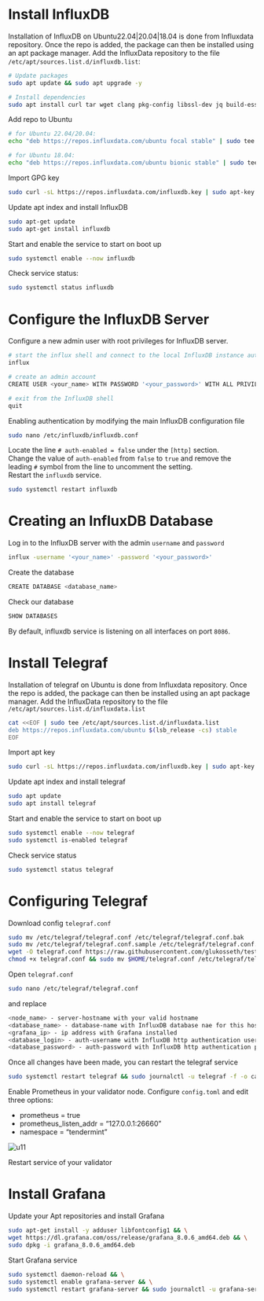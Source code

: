 Install InfluxDB
=
Installation of InfluxDB on Ubuntu22.04|20.04|18.04 is done from Influxdata repository. Once the repo is added, the package can then be installed using an apt package manager. Add the InfluxData repository to the file  `/etc/apt/sources.list.d/influxdb.list`:
```Bash
# Update packages
sudo apt update && sudo apt upgrade -y

# Install dependencies
sudo apt install curl tar wget clang pkg-config libssl-dev jq build-essential bsdmainutils ncdu git jq chrony liblz4-tool -y
```
Add repo to Ubuntu
```Bash
# for Ubuntu 22.04/20.04:
echo "deb https://repos.influxdata.com/ubuntu focal stable" | sudo tee /etc/apt/sources.list.d/influxdb.list

# for Ubuntu 18.04:
echo "deb https://repos.influxdata.com/ubuntu bionic stable" | sudo tee /etc/apt/sources.list.d/influxdb.list
```
Import GPG key
```Bash
sudo curl -sL https://repos.influxdata.com/influxdb.key | sudo apt-key add -
```
Update apt index and install InfluxDB
```Bash
sudo apt-get update
sudo apt-get install influxdb
```
Start and enable the service to start on boot up
```Bash
sudo systemctl enable --now influxdb
```
Check service status:
```Bash
sudo systemctl status influxdb
```
Configure the InfluxDB Server
=
Configure a new admin user with root privileges for InfluxDB server.
```Bash
# start the influx shell and connect to the local InfluxDB instance automatically
influx

# create an admin account
CREATE USER <your_name> WITH PASSWORD '<your_password>' WITH ALL PRIVILEGES

# exit from the InfluxDB shell
quit
```
Enabling authentication by modifying the main InfluxDB configuration file
```Bash
sudo nano /etc/influxdb/influxdb.conf
```
Locate the line `# auth-enabled = false` under the `[http]` section. \
Change the value of `auth-enabled` from `false` to `true` and remove the leading `#` symbol from the line to uncomment the setting. \
Restart the `influxdb` service.
```Bash
sudo systemctl restart influxdb
```
Creating an InfluxDB Database
=
Log in to the InfluxDB server with the admin `username` and `password`
```Bash
influx -username '<your_name>' -password '<your_password>'
```
Create the database
```Bash
CREATE DATABASE <database_name>
```
Check our database
```Bash
SHOW DATABASES
```
By default, influxdb service is listening on all interfaces on port `8086`.

Install Telegraf
=
Installation of telegraf on Ubuntu is done from Influxdata repository. Once the repo is added, the package can then be installed using an apt package manager. Add the InfluxData repository to the file  `/etc/apt/sources.list.d/influxdata.list`
```Bash
cat <<EOF | sudo tee /etc/apt/sources.list.d/influxdata.list
deb https://repos.influxdata.com/ubuntu $(lsb_release -cs) stable
EOF
```
Import apt key
```Bash
sudo curl -sL https://repos.influxdata.com/influxdb.key | sudo apt-key add -
```
Update apt index and install telegraf
```Bash
sudo apt update
sudo apt install telegraf
```
Start and enable the service to start on boot up
```Bash
sudo systemctl enable --now telegraf
sudo systemctl is-enabled telegraf
```
Check service status
```Bash
sudo systemctl status telegraf
```
Configuring Telegraf
=
Download config `telegraf.conf`
```Bash
sudo mv /etc/telegraf/telegraf.conf /etc/telegraf/telegraf.conf.bak
sudo mv /etc/telegraf/telegraf.conf.sample /etc/telegraf/telegraf.conf.sample.bak
wget -O telegraf.conf https://raw.githubusercontent.com/glukosseth/testnet_guide/main/cosmos/usefull_for_cosmos/monitoring/telegraf.conf
chmod +x telegraf.conf && sudo mv $HOME/telegraf.conf /etc/telegraf/telegraf.conf
```
Open `telegraf.conf`
```Bash
sudo nano /etc/telegraf/telegraf.conf
```
and replace
```Bash
<node_name> - server-hostname with your valid hostname
<database_name> - database-name with InfluxDB database nae for this host
<grafana_ip> - ip address with Grafana installed
<database_login> - auth-username with InfluxDB http authentication username
<database_password> - auth-password with InfluxDB http authentication password.
```
Once all changes have been made, you can restart the telegraf service
```Bash
sudo systemctl restart telegraf && sudo journalctl -u telegraf -f -o cat
```
Enable Prometheus in your validator node. Configure `config.toml` and edit three options:
- prometheus = true
- prometheus_listen_addr = “127.0.0.1:26660” 
- namespace = “tendermint”

![u11](https://user-images.githubusercontent.com/108256873/177996020-44fc90fc-4c2b-4d5f-be7d-4e82a63ae65b.png)

Restart service of your validator


Install Grafana
=
Update your Apt repositories and install Grafana
```Bash
sudo apt-get install -y adduser libfontconfig1 && \
wget https://dl.grafana.com/oss/release/grafana_8.0.6_amd64.deb && \
sudo dpkg -i grafana_8.0.6_amd64.deb
```
Start Grafana service
```Bash
sudo systemctl daemon-reload && \
sudo systemctl enable grafana-server && \
sudo systemctl restart grafana-server && sudo journalctl -u grafana-server -f 
```
